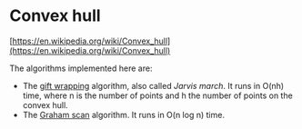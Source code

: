 # Convex hull

[https://en.wikipedia.org/wiki/Convex_hull](https://en.wikipedia.org/wiki/Convex_hull)

The algorithms implemented here are:

- The [gift wrapping](https://en.wikipedia.org/wiki/Gift_wrapping_algorithm) algorithm, also called *Jarvis march*. It runs in O(nh) time, where n is the number of points and h the number of points on the convex hull.
- The [Graham scan](https://en.wikipedia.org/wiki/Graham_scan) algorithm. It runs in O(n log n) time.
